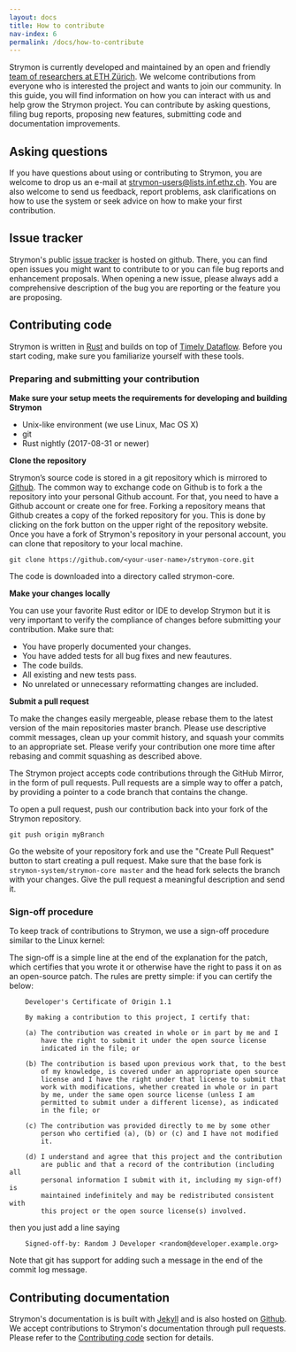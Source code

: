 ```yaml
---
layout: docs
title: How to contribute
nav-index: 6
permalink: /docs/how-to-contribute
---
```


Strymon is currently developed and maintained by an open and friendly [team of researchers at ETH Zürich](http://strymon.systems.ethz.ch/about.html).
We welcome contributions from everyone who is interested the project and wants to join our community.
In this guide, you will find information on how you can interact with us and help grow the Strymon project. You can contribute by asking questions, filing bug reports, proposing new features, submitting code and documentation improvements.


Asking questions
------------------
If you have questions about using or contributing to Strymon, you are welcome to drop us an e-mail at [strymon-users@lists.inf.ethz.ch](mailto:strymon-users@lists.inf.ethz.ch).
You are also welcome to send us feedback, report problems, ask clarifications on how to use the system or seek advice on how to make your first contribution.

Issue tracker
---------------
Strymon's public [issue tracker](https://github.com/strymon-system/strymon-core/issues) is hosted on github. There, you can find open issues you might want to contribute to or you can file bug reports and enhancement proposals. When opening a new issue, please always add a comprehensive description of the bug you are reporting or the feature you are proposing.


Contributing code
------------------
Strymon is written in [Rust](https://www.rust-lang.org/en-US/) and builds on top of [Timely Dataflow](https://github.com/frankmcsherry/timely-dataflow). Before you start coding, make sure you familiarize yourself with these tools.

### Preparing and submitting your contribution

**Make sure your setup meets the requirements for developing and building Strymon**

- Unix-like environment (we use Linux, Mac OS X)
- git
- Rust nightly (2017-08-31 or newer)

**Clone the repository**

Strymon’s source code is stored in a git repository which is mirrored to [Github](https://github.com/strymon-system/strymon-core). The common way to exchange code on Github is to fork a the repository into your personal Github account. For that, you need to have a Github account or create one for free. Forking a repository means that Github creates a copy of the forked repository for you. This is done by clicking on the fork button on the upper right of the repository website. Once you have a fork of Strymon's repository in your personal account, you can clone that repository to your local machine.

`git clone https://github.com/<your-user-name>/strymon-core.git`

The code is downloaded into a directory called strymon-core.

**Make your changes locally**

You can use your favorite Rust editor or IDE to develop Strymon but it is very important to verify the compliance of changes before submitting your contribution.
Make sure that:

- You have properly documented your changes.
- You have added tests for all bug fixes and new feautures.
- The code builds.
- All existing and new tests pass.
- No unrelated or unnecessary reformatting changes are included.

**Submit a pull request**

To make the changes easily mergeable, please rebase them to the latest version of the main repositories master branch. Please use descriptive commit messages, clean up your commit history, and squash your commits to an appropriate set. Please verify your contribution one more time after rebasing and commit squashing as described above.

The Strymon project accepts code contributions through the GitHub Mirror, in the form of pull requests. Pull requests are a simple way to offer a patch, by providing a pointer to a code branch that contains the change.

To open a pull request, push our contribution back into your fork of the Strymon repository.

`git push origin myBranch`

Go the website of your repository fork and use the "Create Pull Request" button to start creating a pull request. Make sure that the base fork is `strymon-system/strymon-core master` and the head fork selects the branch with your changes. Give the pull request a meaningful description and send it.


### Sign-off procedure

To keep track of contributions to Strymon, we use a sign-off procedure similar to the Linux kernel:

The sign-off is a simple line at the end of the explanation for the patch, which certifies that you wrote it or otherwise have the right to pass it on as an open-source patch.  The rules are pretty simple: if you can certify the below:

        Developer's Certificate of Origin 1.1

        By making a contribution to this project, I certify that:

        (a) The contribution was created in whole or in part by me and I
            have the right to submit it under the open source license
            indicated in the file; or

        (b) The contribution is based upon previous work that, to the best
            of my knowledge, is covered under an appropriate open source
            license and I have the right under that license to submit that
            work with modifications, whether created in whole or in part
            by me, under the same open source license (unless I am
            permitted to submit under a different license), as indicated
            in the file; or

        (c) The contribution was provided directly to me by some other
            person who certified (a), (b) or (c) and I have not modified
            it.

        (d) I understand and agree that this project and the contribution
            are public and that a record of the contribution (including all
            personal information I submit with it, including my sign-off) is
            maintained indefinitely and may be redistributed consistent with
            this project or the open source license(s) involved.

   then you just add a line saying

        Signed-off-by: Random J Developer <random@developer.example.org>

   Note that git has support for adding such a message in the end of the commit
   log message.


Contributing documentation
--------------------------
Strymon's documentation is is built with [Jekyll](https://jekyllrb.com/) and is also hosted on [Github](https://github.com/strymon-system/strymon-system.github.io).
We accept contributions to Strymon's documentation through pull requests. Please refer to the [Contributing code](#contributing-code) section for details.
